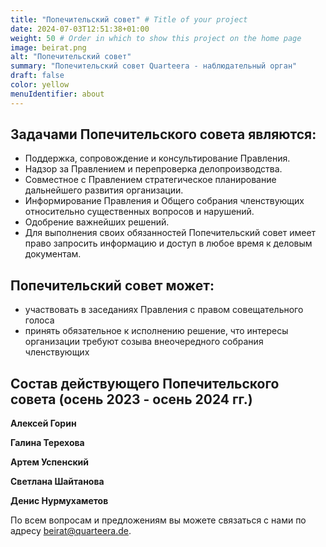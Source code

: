 ```yaml
---
title: "Попечительский совет" # Title of your project
date: 2024-07-03T12:51:38+01:00
weight: 50 # Order in which to show this project on the home page
image: beirat.png
alt: "Попечительский совет"
summary: "Попечительский совет Quarteera - наблюдательный орган"
draft: false
color: yellow
menuIdentifier: about
---
```

## Задачами Попечительского совета являются:
- Поддержка, сопровождение и консультирование Правления.
- Надзор за Правлением и перепроверка делопроизводства.
- Совместное с Правлением стратегическое планирование дальнейшего развития организации. 
- Информирование Правления и Общего собрания членствующих относительно существенных вопросов и нарушений.
- Одобрение важнейших решений. 
- Для выполнения своих обязанностей Попечительский совет имеет право запросить информацию и доступ в любое время к деловым документам.

## Попечительский совет может:
- участвовать в заседаниях Правления с правом совещательного голоса 
- принять обязательное к исполнению решение, что интересы организации требуют созыва внеочередного собрания членствующих    

## Состав действующего Попечительского совета (осень 2023 - осень 2024 гг.)

**Алексей Горин**

**Галина Терехова**

**Артем Успенский**

**Светлана Шайтанова**

**Денис Нурмухаметов**

По всем вопросам и предложениям вы можете связаться с нами по адресу [beirat@quarteera.de](mailto:beirat@quarteera.de).

